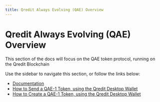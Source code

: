 ```yaml
---
title: Qredit Always Evolving (QAE) Overview
---
```

# Qredit Always Evolving (QAE) Overview

This section of the docs will focus on the QAE token protocol, running on the Qredit Blockchain



Use the sidebar to navigate this section, or follow the links below:

- [Documentation](/qae/documentation.html)
- [How to Send a QAE-1 Token, using the Qredit Desktop Wallet](/qae/sendtoken.html)
- [How to Create a QAE-1 Token, using the Qredit Desktop Wallet](/qae/createtoken.html)